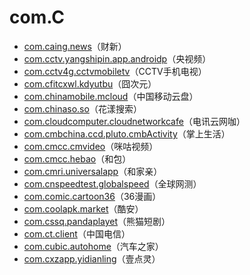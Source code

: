 # com.C

- [com.caing.news](./com.caing.news/readme.md)（财新）
- [com.cctv.yangshipin.app.androidp](./com.cctv.yangshipin.app.androidp/readme.md)（央视频）
- [com.cctv4g.cctvmobiletv](./com.cctv4g.cctvmobiletv/readme.md)（CCTV手机电视）
- [com.cfitcxwl.kdyutbu](./com.cfitcxwl.kdyutbu/readme.md)（囧次元）
- [com.chinamobile.mcloud](./com.chinamobile.mcloud/readme.md)（中国移动云盘）
- [com.chinaso.so](./com.chinaso.so/readme.md)（花漾搜索）
- [com.cloudcomputer.cloudnetworkcafe](./com.cloudcomputer.cloudnetworkcafe/readme.md)（电讯云网咖）
- [com.cmbchina.ccd.pluto.cmbActivity](./com.cmbchina.ccd.pluto.cmbActivity/readme.md)（掌上生活）
- [com.cmcc.cmvideo](./com.cmcc.cmvideo/readme.md)（咪咕视频）
- [com.cmcc.hebao](./com.cmcc.hebao/readme.md)（和包）
- [com.cmri.universalapp](./com.cmri.universalapp/readme.md)（和家亲）
- [com.cnspeedtest.globalspeed](./com.cnspeedtest.globalspeed/readme.md)（全球网测）
- [com.comic.cartoon36](./com.comic.cartoon36/readme.md)（36漫画）
- [com.coolapk.market](./com.coolapk.market/readme.md)（酷安）
- [com.cssq.pandaplayet](./com.cssq.pandaplayet/readme.md)（熊猫短剧）
- [com.ct.client](./com.ct.client/readme.md)（中国电信）
- [com.cubic.autohome](./com.cubic.autohome/readme.md)（汽车之家）
- [com.cxzapp.yidianling](./com.cxzapp.yidianling/readme.md)（壹点灵）
